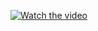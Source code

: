 [![Watch the video](https://i.ytimg.com/vi/VK5vv89U9Gc/hqdefault.jpg)](https://www.youtube.com/watch?v=VK5vv89U9Gc)
